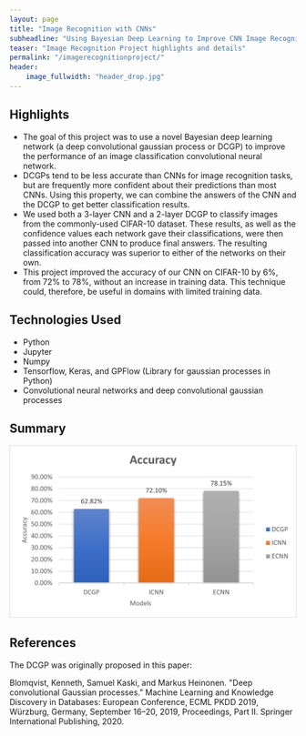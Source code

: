 ```yaml
---
layout: page
title: "Image Recognition with CNNs"
subheadline: "Using Bayesian Deep Learning to Improve CNN Image Recognition Accuracy"
teaser: "Image Recognition Project highlights and details"
permalink: "/imagerecognitionproject/"
header:
    image_fullwidth: "header_drop.jpg"
---
```


## Highlights

* The goal of this project was to use a novel Bayesian deep learning network (a deep convolutional gaussian process or DCGP) to improve the performance of an image classification convolutional neural network. 
* DCGPs tend to be less accurate than CNNs for image recognition tasks, but are frequently more confident about their predictions than most CNNs. Using this property, we can combine the answers of the CNN and the DCGP to get better classification results. 
* We used both a 3-layer CNN and a 2-layer DCGP to classify images from the commonly-used CIFAR-10 dataset. These results, as well as the confidence values each network gave their classifications, were then passed into another CNN to produce final answers. The resulting classification accuracy was superior to either of the networks on their own. 
* This project improved the accuracy of our CNN on CIFAR-10 by 6%, from 72% to 78%, without an increase in training data. This technique could, therefore, be useful in domains with limited training data. 

## Technologies Used

* Python
* Jupyter
* Numpy
* Tensorflow, Keras, and GPFlow (Library for gaussian processes in Python)
* Convolutional neural networks and deep convolutional gaussian processes

## Summary

![CNN Project Results](/assets/img/CNNProjectresults.jpg)


## References

The DCGP was originally proposed in this paper:

Blomqvist, Kenneth, Samuel Kaski, and Markus Heinonen. "Deep convolutional Gaussian processes." Machine Learning and Knowledge Discovery in Databases: European Conference, ECML PKDD 2019, Würzburg, Germany, September 16–20, 2019, Proceedings, Part II. Springer International Publishing, 2020.
